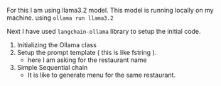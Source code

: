 For this I am using llama3.2 model.
This model is running locally on my machine.
using `ollama run llama3.2`

Next I have used `langchain-ollama` library to setup the initial code.
1. Initializing the Ollama class
2. Setup the prompt template ( this is like fstring ).
    - here I am asking for the restaurant name
3. Simple Sequential chain
    - It is like to generate menu for the same restaurant.